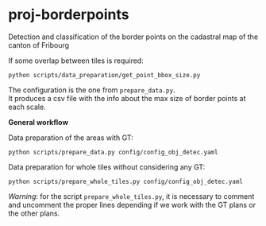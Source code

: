 # proj-borderpoints
Detection and classification of the border points on the cadastral map of the canton of Fribourg

If some overlap between tiles is required:

```
python scripts/data_preparation/get_point_bbox_size.py
```

The configuration is the one from `prepare_data.py`.<br>
It produces a csv file with the info about the max size of border points at each scale.

**General workflow**

Data preparation of the areas with GT:

```
python scripts/prepare_data.py config/config_obj_detec.yaml
```

Data preparation for whole tiles without considering any GT:

```
python scripts/prepare_whole_tiles.py config/config_obj_detec.yaml
```

_Warning_: for the script `prepare_whole_tiles.py`, it is necessary to comment and uncomment the proper lines depending if we work with the GT plans or the other plans.